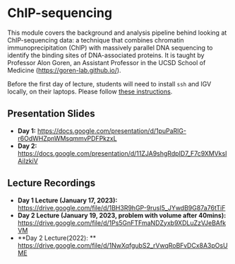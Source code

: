 # ChIP-sequencing
This module covers the background and analysis pipeline behind looking at ChIP-sequencing data: a technique that combines chromatin immunoprecipitation (ChIP) with massively parallel DNA sequencing to identify the binding sites of DNA-associated proteins. It is taught by Professor Alon Goren, an Assistant Professor in the UCSD School of Medicine (https://goren-lab.github.io/).

Before the first day of lecture, students will need to install `ssh` and IGV locally, on their laptops. Please follow [these instructions](chipseq_setup.md).

## Presentation Slides
* **Day 1:** https://docs.google.com/presentation/d/1puPaRlG-r6OdWHZpnWMsqmmvPDFPkzxL
* **Day 2:** https://docs.google.com/presentation/d/11ZJA9shgRdpID7_F7c9XMVksIAiIzkiV

## Lecture Recordings

* **Day 1 Lecture (January 17, 2023):** https://drive.google.com/file/d/1BH3R9hGP-9rusI5_JYwdB9G87a76tTiF
* **Day 2 Lecture (January 19, 2023, problem with volume after 40mins):** https://drive.google.com/file/d/1Ps5GnFTFmaNDZyxb9XDLuZzVJeBAfkVM
* **Day 2 Lecture(2022): ** https://drive.google.com/file/d/1NwXqfgubS2_rVwqRoBFvDCx8A3pOsUME
